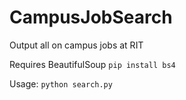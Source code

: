 # CampusJobSearch
Output all on campus jobs at RIT

Requires BeautifulSoup
`pip install bs4`

Usage: `python search.py`


